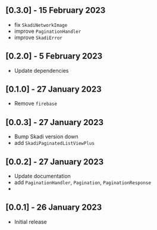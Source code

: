 ## [0.3.0] - 15 February 2023
- fix `SkadiNetworkImage`
- improve `PaginationHandler`
- improve `SkadiError`

## [0.2.0] - 5 February 2023
- Update dependencies

## [0.1.0] - 27 January 2023
- Remove `firebase`

## [0.0.3] - 27 January 2023
- Bump Skadi version down
- add `SkadiPaginatedListViewPlus`

## [0.0.2] - 27 January 2023
- Update documentation
- add `PaginationHandler`, `Pagination`, `PaginationResponse`
- 
## [0.0.1] - 26 January 2023
- Initial release
